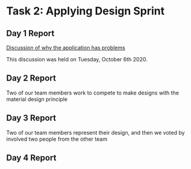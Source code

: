 <h1> Task 2: Applying Design Sprint</h1>

<h2>Day 1 Report</h2>
<a href = "https://youtu.be/XCVpdf0LS6A"> Discussion of why the application has problems </a>
<p>This discussion was held on Tuesday, October 6th 2020.
  
<h2>Day 2 Report</h2>
<p>Two of our team members work to compete to make designs with the material design principle

<h2>Day 3 Report</h2>
<p>Two of our team members represent their design, and then we voted by involved two people from the other team

<h2>Day 4 Report</h2>
<p>
